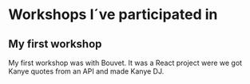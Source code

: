 # Workshops I´ve participated in

## My first workshop 
My first workshop was with Bouvet. It was a React project were we got Kanye quotes from an API and made Kanye DJ. 

